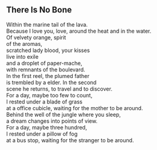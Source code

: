 There Is No Bone
----------------
Within the marine tail of the lava.  
Because I love you, love, around the heat and in the water.  
Of velvety orange, spirit  
of the aromas,  
scratched lady blood, your kisses  
live into exile  
and a droplet of paper-mache,  
with remnants of the boulevard.  
In the first reel, the plumed father  
is trembled by a elder. In the second  
scene he returns, to travel and to discover.  
For a day, maybe too few to count,  
I rested under a blade of grass  
at a office cubicle, waiting for the mother to be around.  
Behind the well of the jungle where you sleep,  
a dream changes into points of view.  
For a day, maybe three hundred,  
I rested under a pillow of fog  
at a bus stop, waiting for the stranger to be around.  
